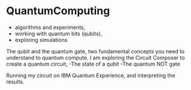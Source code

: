 # QuantumComputing
- algorithms and experiments, 
- working with quantum bits (qubits), 
- exploring simulations 

The qubit and the quantum  gate, two fundamental concepts you need to understand to quantum compute. 
I am exploring the Circuit Composer to create a quantum circuit, 
-The state of a qubit
-The quantum NOT gate

Running my circuit on IBM Quantum Experience, and interpreting the results.
